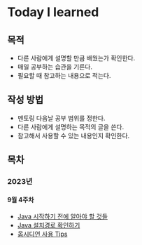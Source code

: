 # Today I learned

## 목적

- 다른 사람에게 설명할 만큼 배웠는가 확인한다. 
- 매일 공부하는 습관을 기른다.  
- 필요할 때 참고하는 내용으로 적는다. 

## 작성 방법
- 멘토링 다음날 공부 범위를 정한다. 
- 다른 사람에게 설명하는 목적의 글을 쓴다. 
- 참고해서 사용할 수 있는 내용인지 확인한다.

## 목차
### 2023년 
#### 9월 4주차
-  [Java 시작하기 전에 알아야 할 것들](https://github.com/numuduwer/myObsidian/blob/main/Books/Java%EC%9D%98%20%EC%8B%A0/1%EB%B6%80_1%EC%9E%A5%20JAVA%20%EC%8B%9C%EC%9E%91%ED%95%98%EA%B8%B0%EC%A0%84%20%EC%95%8C%EC%95%84%EC%95%BC%20%ED%95%A0%20%EA%B2%83%EB%93%A4.md)
- [Java 설치경로 확인하기](https://github.com/numuduwer/myObsidian/blob/main/Books/Java%EC%9D%98%20%EC%8B%A0/1%EB%B6%80_2%EC%9E%A5%20JAVA%20%EC%84%A4%EC%B9%98%EA%B2%BD%EB%A1%9C%20%ED%99%95%EC%9D%B8%ED%95%98%EA%B8%B0.md)
- [옵시디언 사용 Tips](https://github.com/numuduwer/myObsidian/blob/main/%EC%98%B5%EC%8B%9C%EB%94%94%EC%96%B8%20%EC%82%AC%EC%9A%A9%20Tips.md)
